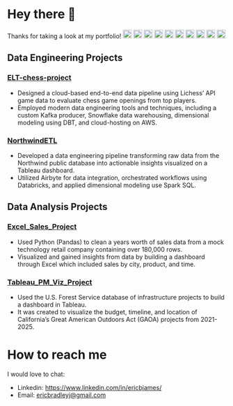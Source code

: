 # Hey there 👋
Thanks for taking a look at my portfolio!
<code><img height="20" title="Python" alt="Python" src="https://raw.githubusercontent.com/yurijserrano/Github-Profile-Readme-Logos/042e36c55d4d757621dedc4f03108213fbb57ec4/programming%20languages/python.svg"></code>
<code><img height="20" title="dbt" alt="dbt" src="https://github.com/ericbjames/ericbjames/assets/101911329/d8408c2c-d4f5-4003-8e2a-1d8a7699fe04"></code>
<code><img height="20" title="Kafka" alt="Kafka" src="https://github.com/ericbjames/ericbjames/assets/101911329/6ffe621f-bdcb-4a9e-9049-39c764e7c7e8"></code>
<code><img height="20" title="Docker" alt="Docker" src=""></code>
<code><img height="20" title="Databricks" alt="Databricks" src=""></code>
<code><img height="20" title="Airbyte" alt="Airbyte" src="https://github.com/ericbjames/ericbjames/assets/101911329/63a6f35e-0097-4bad-bc80-7b37c842d940"></code>
<code><img height="20" title="Tableau" alt="Tableau" src="https://github.com/ericbjames/ericbjames/assets/101911329/70fe5155-0219-44d6-b933-aff8a72faf19"></code>
<code><img height="20" title="Excel" alt="Excel" src=""></code>
<code><img height="20" title="Preset" alt="Preset" src="https://github.com/ericbjames/ericbjames/assets/101911329/6433c6cf-038a-4f29-b31c-3ed3daba7101"></code>
<code><img height="20" title="AWS" alt="AWS" src=""></code>

## Data Engineering Projects

### [ELT-chess-project](https://github.com/ericbjames/ELT-chess-project)
- Designed a cloud-based end-to-end data pipeline using Lichess’ API game data to evaluate chess game openings from top players.
- Employed modern data engineering tools and techniques, including a custom Kafka producer, Snowflake data warehousing, dimensional modeling using DBT, and cloud-hosting on AWS.

### [NorthwindETL](https://github.com/ericbjames/NorthwindETL#project-architecture)
- Developed a data engineering pipeline transforming raw data from the Northwind public database into actionable insights visualized on a Tableau dashboard.
- Utilized Airbyte for data integration, orchestrated workflows using Databricks, and applied dimensional modeling use Spark SQL.
## Data Analysis Projects

### [Excel_Sales_Project](https://ericbjames.github.io/Excel_Sales_Project/)
- Used Python (Pandas) to clean a years worth of sales data from a mock technology retail company containing over 180,000 rows.
- Visualized and gained insights from data by building a dashboard through Excel which included sales by city, product, and time.

### [Tableau_PM_Viz_Project](https://public.tableau.com/app/profile/eric.james5960/viz/CAAgricultureDataVizProject/PortfolioOverview)
- Used the U.S. Forest Service database of infrastructure projects to build a dashboard in Tableau.
- It was created to visualize the budget, timeline, and location of California’s Great American Outdoors Act (GAOA) projects from 2021-2025.

# How to reach me
I would love to chat:
- Linkedin: https://www.linkedin.com/in/ericbjames/
- Email: [ericbradleyj@gmail.com](ericbradleyj@gmail.com)
